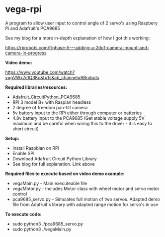 # vega-rpi
A program to allow user input to control angle of 2 servo's using Raspbery Pi and Adafruit's PCA9685 

</strong>See my blog for a more in-depth explanation of how I got this working: </strong>

https://rbrobots.com/f/phase-5---adding-a-2dof-camera-mount-and-camera-in-progress

<strong>Video demo:</strong>

https://www.youtube.com/watch?v=gVWx7c1Q3Kc&t=1s&ab_channel=RBrobots

<strong>Required libraries/resources: </strong>

<ul>
<li>Adafruit_CircuitPython_PCA9685</li>
<li>RPi 3 model B+ with Raspian headless</li>
  <li>2 degree of freedom pan-tilt camera </li>
  <li>5v battery input to the RPi either through computer or batteries</li>
  <li>4.8v battery input to the PCA9685 (Get stable voltage supply 5V maximum and be careful when wiring this to the driver - it is easy to short circuit)</li>
</ul>

<strong>Setup: </strong>

<ul>
  <li>Install Raspbian on RPi</li>
  <li>Enable SPI</li>
  <li>Download Adafruit Circuit Python Library</li>
  <li>See blog for full explanation. Link above</li>
</ul>

<strong>Required files to execute based on video demo example:</strong>
<ul>
<li>vegaMain.py - Main executeable file</li>

<li>vegaMotor.py - Includes Motor class with wheel motor and servo motor control</li>

<li>pca9685_servo.py - Simulates full motion of two servos. Adapted demo file from Adafruit's library with adapted range motion for servo's in use</li>

</ul>

<strong>To execute code:</strong>

<ul>
  <li>sudo python3 ./pca9685_servo.py</li>
  <li>sudo python3 ./vegaMain.py</li>
</ul>


